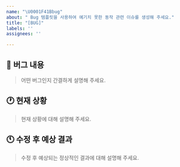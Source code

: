 ```yaml
---
name: "\U0001F41Bbug"
about: " Bug 템플릿을 사용하여 예기치 못한 동작 관련 이슈를 생성해 주세요."
title: "[BUG]"
labels: ''
assignees: ''

---
```


## 🐛 버그 내용

> 어떤 버그인지 간결하게 설명해 주세요.

## 🕐 현재 상황

> 현재 상황에 대해 설명해 주세요.

## 🕚 수정 후 예상 결과

> 수정 후 예상되는 정상적인 결과에 대해 설명해 주세요.
